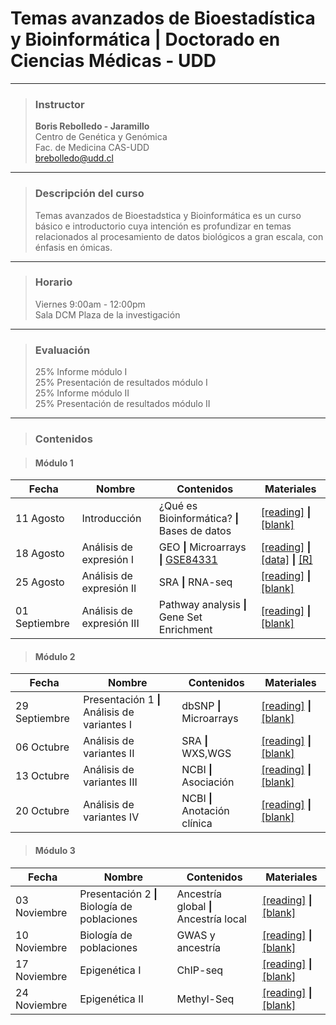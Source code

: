 # Temas avanzados de Bioestadística y Bioinformática | Doctorado en Ciencias Médicas - UDD


-----

> ### Instructor  
> **Boris Rebolledo - Jaramillo**   
Centro de Genética y Genómica  
Fac. de Medicina CAS-UDD  
[brebolledo@udd.cl](mailto:brebolledo@udd.cl?Subject=Bioestadistica) 

----

> ### Descripción del curso
> Temas avanzados de Bioestadstica y Bioinformática es un curso básico e introductorio cuya intención es profundizar en temas relacionados al procesamiento de datos biológicos a gran escala, con énfasis en ómicas.

----

> ### Horario
> Viernes 9:00am - 12:00pm  
Sala DCM Plaza de la investigación

----
> ### Evaluación
> 25% Informe módulo I  
25% Presentación de resultados módulo I  
25% Informe módulo II  
25% Presentación de resultados módulo II
----
> ### Contenidos

>#### Módulo 1
Fecha | Nombre | Contenidos| Materiales
------|--------|-----------|-----------
11 Agosto|Introducción|¿Qué es Bioinformática? **\|** Bases de datos|[\[reading\]](https://www.ncbi.nlm.nih.gov/pmc/articles/PMC4408859/pdf/fgene-06-00164.pdf) **\|** [\[blank\]]()
18 Agosto|Análisis de expresión I|GEO **\|** Microarrays **\|** [GSE84331](https://www.ncbi.nlm.nih.gov/geo/query/acc.cgi?acc=GSE84331)|[\[reading\]](https://www.ncbi.nlm.nih.gov/pmc/articles/PMC5126381/pdf/zjv11259.pdf) **\|** [\[data\]](https://www.ncbi.nlm.nih.gov/geo/download/?acc=GSE84331&format=file) **\|** [\[R\]](https://drive.google.com/open?id=0B429OUPeeFidaU55UHNDSGVrNjA)
25 Agosto|Análisis de expresión II|SRA **\|** RNA-seq|[\[reading\]]() **\|** [\[blank\]]()
01 Septiembre|Análisis de expresión III| Pathway analysis **\|** Gene Set Enrichment |[\[reading\]]() **\|** [\[blank\]]()

>#### Módulo 2
Fecha | Nombre | Contenidos| Materiales
------|--------|-----------|-----------
29 Septiembre|Presentación 1 **\|** Análisis de variantes I|dbSNP **\|** Microarrays|[\[reading\]]() **\|** [\[blank\]]()
06 Octubre|Análisis de variantes II|SRA **\|** WXS,WGS|[\[reading\]]() **\|** [\[blank\]]()
13 Octubre|Análisis de variantes III|NCBI **\|** Asociación|[\[reading\]]() **\|** [\[blank\]]()
20 Octubre|Análisis de variantes IV|NCBI **\|** Anotación clínica|[\[reading\]]() **\|** [\[blank\]]()

>#### Módulo 3
Fecha | Nombre | Contenidos| Materiales
------|--------|-----------|-----------
03 Noviembre|Presentación 2 **\|** Biología de poblaciones|Ancestría global **\|** Ancestría local|[\[reading\]]() **\|** [\[blank\]]()
10 Noviembre|Biología de poblaciones|GWAS y ancestría|[\[reading\]]() **\|** [\[blank\]]()
17 Noviembre|Epigenética I|ChIP-seq |[\[reading\]]() **\|** [\[blank\]]()
24 Noviembre|Epigenética II|Methyl-Seq |[\[reading\]]() **\|** [\[blank\]]()
